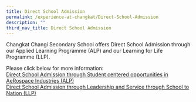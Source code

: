 ```yaml
---
title: Direct School Admission
permalink: /experience-at-changkat/Direct-School-Admission
description: ""
third_nav_title: Direct School Admission
---
```

Changkat Changi Secondary School offers Direct School Admission through our Applied Learning Programme (ALP) and our Learning for Life Programme (LLP).  
  
Please click below for more information:  
[Direct School Admission through Student centered opportunities in AeRospace Industries (ALP)](/experience-at-changkat/Direct-School-Admission/ALP)  
[Direct School Admission through Leadership and Service through School to Nation (LLP)](/experience-at-changkat/Direct-School-Admission/LLP)